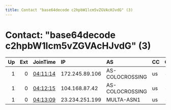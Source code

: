 ```yaml
---
title: Contact "base64decode c2hpbW1lcm5vZGVAcHJvdG" (3)
---
```


# Contact: "base64decode c2hpbW1lcm5vZGVAcHJvdG" (3)

|   Up |   Ext | JoinTime                                                                                              | IP             | AS              | CC   |   ORp |   Dirp | OS   | Version   | Nickname   |   eFamMembers |
|-----:|------:|:------------------------------------------------------------------------------------------------------|:---------------|:----------------|:-----|------:|-------:|:-----|:----------|:-----------|--------------:|
|    1 |     0 | [04:11:14](https://nusenu.github.io/OrNetStats/w/relay/27F640AB2FC05999ED493F6D0C44DA687D4F473D.html) | 172.245.89.106 | AS-COLOCROSSING | us   |   443 |      0 | BSD  | 0.4.7.8   | shimmer01  |             3 |
|    1 |     0 | [04:12:15](https://nusenu.github.io/OrNetStats/w/relay/52EE1CE264111D05368CE75F4411091ECB6945C5.html) | 104.168.87.42  | AS-COLOCROSSING | us   |   443 |      0 | BSD  | 0.4.7.8   | shimmer02  |             3 |
|    1 |     0 | [04:13:09](https://nusenu.github.io/OrNetStats/w/relay/BD648699CAFE0EC79D4A7A27CC9E7CC5A6DF8A21.html) | 23.234.251.199 | MULTA-ASN1      | us   |   443 |      0 | BSD  | 0.4.7.8   | shimmer03  |             3 |
